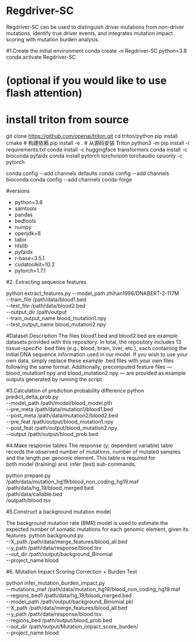 # Regdriver-SC
Regdriver-SC can be used to distinguish driver mutations from non-driver mutations, identify true driver events, and integrates mutation impact scoring with mutation burden analysis.

#1.Create the initial environment
conda create -n Regdriver-SC python=3.8
conda activate Regdriver-SC

# (optional if you would like to use flash attention)
# install triton from source
git clone https://github.com/openai/triton.git
cd triton/python
pip install cmake       # 构建依赖
pip install -e .        # 从源码安装 Triton
python3 -m pip install -r requirements.txt
conda install -c huggingface transformers
conda install -c bioconda pyfaidx
conda install pytorch torchvision torchaudio cpuonly -c pytorch

conda config --add channels defaults
conda config --add channels bioconda
conda config --add channels conda-forge

#versions
  - python=3.8
  - samtools
  - pandas
  - bedtools
  - numpy
  - openjdk=8
  - tabix
  - htslib
  - pyfaidx
  - r-base=3.5.1
  - cudatoolkit=10.2
  - pytorch=1.7.1

#2. Extracting sequence features

  python extract_features.py --model_path zhihan1996/DNABERT-2-117M \
  --train_file /path/data/blood1.bed \
  --test_file  /path/data/blood2.bed \
  --output_dir /path/output \
  --train_output_name blood_mutation1.npy \
  --test_output_name  blood_mutation2.npy

#Dataset Description
The files blood1.bed and blood2.bed are example datasets provided with this repository.
In total, the repository includes 13 tissue-specific .bed files (e.g., blood, brain, liver, etc.), 
each containing the initial DNA sequence information used in our model.
If you wish to use your own data, simply replace these example .bed files with your own files following the same format.
Additionally, precomputed feature files — blood_mutation1.npy and blood_mutation2.npy — are provided as example outputs generated by running the script.

#3.Calculation of prediction probability difference
python predict_delta_prob.py \
  --model_path /path/model/blood_model.pth \
  --pre_meta  /path/data/mutation1/blood1.bed \
  --post_meta /path/data/mutation2/blood2.bed \
  --pre_feat  /path/output/blood_mutation1.npy \
  --post_feat /path/output/blood_mutation2.npy \
  --output    /path/output/blood_prob.bed 

#4.Make response tables
The response (y; dependent variable) table records the observed number of mutations, 
number of mutated samples and the length per genomic element. This table is required 
for both model (training) and  infer (test) sub-commands.

python prepare.py \
  /path/data/mutation_hg19/blood_non_coding_hg19.maf \
  /path/data/hg_19/blood_merged.bed \
  /path/data/callable.bed \
  /outpath/blood.tsv


#5.Construct a background mutation model

The background mutation rate (BMR) model is used to estimate the expected number of somatic mutations for each genomic element, given its features. 
python background.py \
  --X_path /path/data/merge_features/blood_all.bed \
  --y_path /path/data/response/blood.tsv \
  --out_dir /path/output/background_Binomial \
  --project_name blood 

#6. Mutation Impact Scoring Correction + Burden Test

python infer_mutation_burden_impact.py \
  --mutations_maf /path/data/mutation_hg19/blood_non_coding_hg19.maf \
  --regions_bed1   /path/data/hg_19/blood_merged.bed \
  --model_path   /path/output/background_Binomial.pkl \
  --X_path       /path/data/merge_features/blood_all.bed \
  --y_path       /path/data/response/blood.tsv \
  --regions_bed  /path/output/blood_prob.bed  \
  --out_dir      /path/output/Mutation_impact_score_burden/ \
  --project_name blood 





